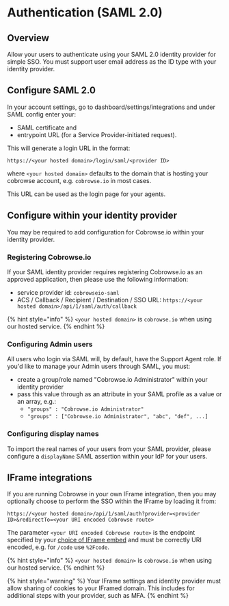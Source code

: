 # Authentication (SAML 2.0)

## Overview

Allow your users to authenticate using your SAML 2.0 identity provider for simple SSO. You must support user email address as the ID type with your identity provider.&#x20;

## Configure SAML 2.0

In your account settings, go to dashboard/settings/integrations and under SAML config enter your:

* SAML certificate and
* entrypoint URL (for a Service Provider-initiated request).

This will generate a login URL in the format:

`https://<your hosted domain>/login/saml/<provider ID>`

where `<your hosted domain>` defaults to the domain that is hosting your cobrowse account, e.g. `cobrowse.io` in most cases.

This URL can be used as the login page for your agents.&#x20;

## Configure within your identity provider

You may be required to add configuration for Cobrowse.io within your identity provider.

### Registering Cobrowse.io

If your SAML identity provider requires registering Cobrowse.io as an approved application, then please use the following information:

* service provider id: `cobrowseio-saml`
* ACS / Callback / Recipient / Destination / SSO URL: `https://<your hosted domain>/api/1/saml/auth/callback`

{% hint style="info" %}
`<your hosted domain>` is `cobrowse.io` when using our hosted service.
{% endhint %}

### Configuring Admin users

All users who login via SAML will, by default, have the Support Agent role. If you'd like to manage your Admin users through SAML, you must:

* create a group/role named "Cobrowse.io Administrator" within your identity provider
* pass this value through as an attribute in your SAML profile as a value or an array, e.g.:
  * `"groups" : "Cobrowse.io Administrator"`
  * `"groups" : ["Cobrowse.io Administrator", "abc", "def", ...]`

### Configuring display names

To import the real names of your users from your SAML provider, please configure a `displayName` SAML assertion within your IdP for your users.

## IFrame integrations

If you are running Cobrowse in your own IFrame integration, then you may optionally choose to perform the SSO within the IFrame by loading it from:

`https://<your hosted domain>/api/1/saml/auth?provider=<provider ID>&redirectTo=<your URI encoded Cobrowse route>`

The parameter `<your URI encoded Cobrowse route>` is the endpoint specified by your [choice of IFrame embed](custom-iframe-embeds.md) and must be correctly URI encoded, e.g. for `/code` use `%2Fcode`.

{% hint style="info" %}
`<your hosted domain>` is `cobrowse.io` when using our hosted service.
{% endhint %}

{% hint style="warning" %}
Your IFrame settings and identity provider must allow sharing of cookies to your IFramed domain. This includes for additional steps with your provider, such as MFA.&#x20;
{% endhint %}
